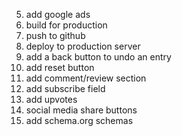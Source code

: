 <!-- 1. assign keys to input keys -->
<!-- 2. compare array -->
<!-- 3. put results in results section -->
<!-- 4. optimize for seo -->
5. add google ads
6. build for production
7. push to github
8. deploy to production server
9. add a back button to undo an entry
10. add reset button
11. add comment/review section
12. add subscribe field
13. add upvotes
14. social media share buttons
15. add schema.org schemas
<!-- 16. add semantic elements -->
